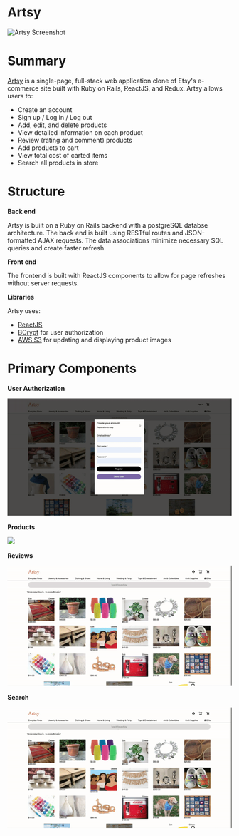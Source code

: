 # Artsy
![Artsy Screenshot](/app/assets/images/artsy-screenshot.png)

# Summary
[Artsy](https://artsy-store.herokuapp.com/#/) is a single-page, full-stack web application clone of Etsy's e-commerce site built with Ruby on Rails, ReactJS, and Redux. Artsy allows users to: 

* Create an account
* Sign up / Log in / Log out
* Add, edit, and delete products
* View detailed information on each product
* Review (rating and comment) products
* Add products to cart
* View total cost of carted items
* Search all products in store

# Structure

**Back end**

Artsy is built on a Ruby on Rails backend with a postgreSQL databse architecture. The back end is built using RESTful routes and JSON-formatted AJAX requests. The data associations minimize necessary SQL queries and create faster refresh. 

**Front end**

The frontend is built with ReactJS components to allow for page refreshes without server requests. 

**Libraries**

Artsy uses:

* [ReactJS](https://reactjs.org/)
* [BCrypt](https://www.npmjs.com/package/bcrypt) for user authorization
* [AWS S3](https://aws.amazon.com/s3/) for updating and displaying product images

# Primary Components 

**User Authorization**

![](/app/assets/gifs/user_authorization.gif)

**Products**

![](/app/assets/gifs/products.gif)

**Reviews**

![](/app/assets/gifs/reviews.gif)

**Search**

![](/app/assets/gifs/search.gif)
